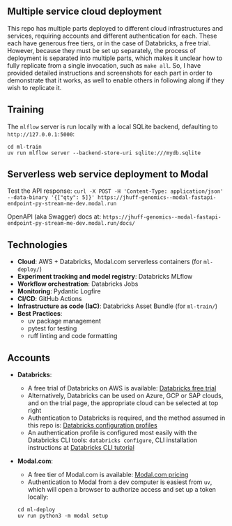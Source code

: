 ## Multiple service cloud deployment
  This repo has multiple parts deployed to different cloud infrastructures and services, requiring accounts and different authentication for each. These each have generous free tiers, or in the case of Databricks, a free trial. However, because they must be set up separately, the process of deployment is separated into multiple parts, which makes it unclear how to fully replicate from a single invocation, such as `make all`. So, I have provided detailed instructions and screenshots for each part in order to demonstrate that it works, as well to enable others in following along if they wish to replicate it.


## Training

The `mlflow` server is run locally with a local SQLite backend, defaulting to `http://127.0.0.1:5000`:
```
cd ml-train
uv run mlflow server --backend-store-uri sqlite:///mydb.sqlite
```


## Serverless web service deployment to Modal

Test the API response:
`curl -X POST -H 'Content-Type: application/json' --data-binary '{["qty": 5]}' https://jhuff-genomics--modal-fastapi-endpoint-py-stream-me-dev.modal.run`

OpenAPI (aka Swagger) docs at:
`https://jhuff-genomics--modal-fastapi-endpoint-py-stream-me-dev.modal.run/docs/`


## Technologies 

* **Cloud**: AWS + Databricks, Modal.com serverless containers (for `ml-deploy/`)
* **Experiment tracking and model registry**: Databricks MLflow
* **Workflow orchestration**: Databricks Jobs
* **Monitoring**: Pydantic Logfire
* **CI/CD**: GitHub Actions
* **Infrastructure as code (IaC)**: Databricks Asset Bundle (for `ml-train/`)
* **Best Practices**:
  * uv package management
  * pytest for testing
  * ruff linting and code formatting


## Accounts

* **Databricks**: 
   * A free trial of Databricks on AWS is available: [Databricks free trial](https://docs.databricks.com/aws/en/getting-started/free-trial)
   * Alternatively, Databricks can be used on Azure, GCP or SAP clouds, and on the trial page, the appropriate cloud can be selected at top right
   * Authentication to Databricks is required, and the method assumed in this repo is: [Databricks configuration profiles](https://docs.databricks.com/aws/en/dev-tools/auth/config-profiles)
   * An authentication profile is configured most easily with the Databricks CLI tools: `databricks configure`, CLI installation instructions at [Databricks CLI tutorial](https://docs.databricks.com/aws/en/dev-tools/cli/tutorial)

* **Modal.com**: 
   * A free tier of Modal.com is available: [Modal.com pricing](https://modal.com/pricing)
   * Authentication to Modal from a dev computer is easiest from `uv`, which will open a browser to authorize access and set up a token locally:
   ```
   cd ml-deploy
   uv run python3 -m modal setup
   ```
